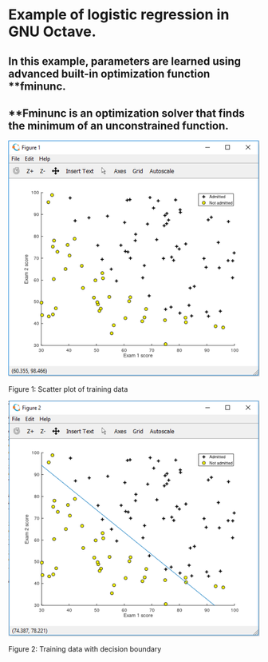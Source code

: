 # Example of logistic regression in GNU Octave.

## In this example, parameters are learned using advanced built-in optimization function **fminunc.
## **Fminunc is an optimization solver that finds the minimum of an unconstrained function.

![alt text](https://github.com/kchunter/machineLearning/blob/master/pictures/plottedData.PNG)

Figure 1: Scatter plot of training data

![alt text](https://github.com/kchunter/machineLearning/blob/master/pictures/decisionBoundary.PNG)

Figure 2: Training data with decision boundary
